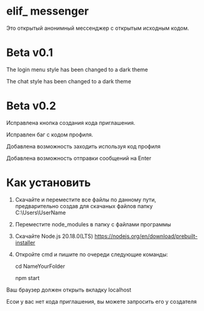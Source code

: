 # elif_ messenger
Это открытый анонимный мессенджер с открытым исходным кодом.

# Beta v0.1

The login menu style has been changed to a dark theme

The chat style has been changed to a dark theme

# Beta v0.2

Исправлена кнопка создания кода приглашения.

Исправлен баг с кодом профиля.

Добавлена возможность заходить используя код профиля

Добавлена возможность отправки сообщений на Enter

# Как установить
1. Скачайте и переместите все файлы по данному пути, предварительно создав для скачаных файлов папку C:\Users\UserName
2. Переместите node_modules в папку с файлами программы
3. Скачайте Node.js 20.18.0(LTS) https://nodejs.org/en/download/prebuilt-installer
4. Откройте cmd и пишите по очереди следующие команды:

   cd NameYourFolder
   
   npm start
   
Ваш браузер должен открыть вкладку localhost

Есои у вас нет кода приглашения, вы можете запросить его у создателя
